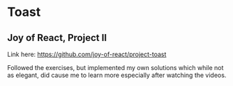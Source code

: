 # Toast

## Joy of React, Project II

Link here: https://github.com/joy-of-react/project-toast

Followed the exercises, but implemented my own solutions which while not as elegant, did cause me to learn more especially after watching the videos. 
